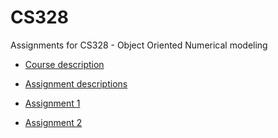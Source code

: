 CS328
=====

Assignments for CS328 - Object Oriented Numerical modeling

- [Course description](https://sites.google.com/a/mst.edu/price/courses/cs-328)
- [Assignment descriptions](https://sites.google.com/a/mst.edu/price/courses/cs-328/hw/2014)

- [Assignment 1](https://sites.google.com/a/mst.edu/price/courses/cs-328/hw/2014/assignment-1)
- [Assignment 2](https://sites.google.com/a/mst.edu/price/courses/cs-328/hw/2014/assignment-2)

